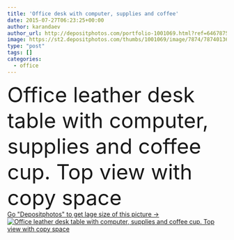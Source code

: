 ```yaml
---
title: 'Office desk with computer, supplies and coffee'
date: 2015-07-27T06:23:25+00:00
author: karandaev
author_url: http://depositphotos.com/portfolio-1001069.html?ref=64678756
image: https://st2.depositphotos.com/thumbs/1001069/image/7874/78740136/api_thumb_450.jpg?forcejpeg=true
type: "post"
tags: []
categories: 
  - office
---
```

<div aling="center">
            <font size="60"> Office leather desk table with computer, supplies and coffee cup. Top view with copy space</font>   
</div>
<div>
    <a href='https://depositphotos.com/78740136/stock-photo-office-desk-with-computer-supplies.html?ref=64678756' target=_blank > Go "Depositphotos" to get lage size of this picture ->
        <img href='https://depositphotos.com/78740136/stock-photo-office-desk-with-computer-supplies.html?ref=64678756' src='https://st2.depositphotos.com/1001069/7874/i/950/depositphotos_78740136-stock-photo-office-desk-with-computer-supplies.jpg?forcejpeg=true' alt='Office leather desk table with computer, supplies and coffee cup. Top view with copy space' >
    </a>
</div>
